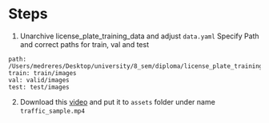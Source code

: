 # Steps
1. Unarchive license_plate_training_data and adjust `data.yaml`
Specify Path and correct paths for train, val and test
```
path: /Users/medreres/Desktop/university/8_sem/diploma/license_plate_training_data
train: train/images
val: valid/images
test: test/images
```

2. Download this [video](https://www.pexels.com/video/traffic-flow-in-the-highway-2103099/) and put it to `assets` folder under name `traffic_sample.mp4`